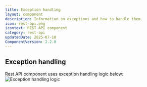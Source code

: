 ```yaml
---
title: Exception handling
layout: component
description: Information on exceptions and how to handle them.
icon: rest-api.png
icontext: REST API component
category: rest-api
updatedDate: 2025-07-10
ComponentVersion: 2.2.0
---
```


## Exception handling

Rest API component uses exception handling logic below:
![Exception handling logic](https://user-images.githubusercontent.com/5710732/99240680-1d7ef200-27fd-11eb-9b14-c9aaf7c23bb1.jpg)

